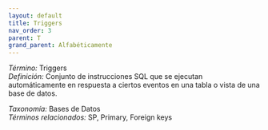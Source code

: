 ```yaml
---
layout: default
title: Triggers
nav_order: 3
parent: T
grand_parent: Alfabéticamente
---
```


*Término:* Triggers  
*Definición:* Conjunto de instrucciones SQL que se ejecutan automáticamente en respuesta a ciertos eventos en una tabla o vista de una base de datos.

*Taxonomía:* Bases de Datos  
*Términos relacionados:* SP, Primary, Foreign keys

